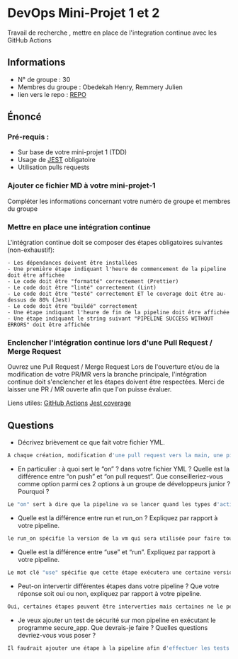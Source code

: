 # DevOps Mini-Projet 1 et 2
Travail de recherche , mettre en place de l'integration continue avec les GitHub Actions

## Informations
- N° de groupe : 30
- Membres du groupe : Obedekah Henry, Remmery Julien
- lien vers le repo : [REPO](https://github.com/julien-remmery-vinci/devops-mini-proj-tdd-greetings)


## Énoncé

### Pré-requis :
- Sur base de votre mini-projet 1 (TDD)
- Usage de [JEST](https://jestjs.io/docs/getting-started) obligatoire
- Utilisation pulls requests


### Ajouter ce fichier MD à votre mini-projet-1
Compléter les informations concernant votre numéro de groupe et membres du groupe

### Mettre en place une intégration continue
L'intégration continue doit se composer des étapes obligatoires suivantes (non-exhaustif):

    - Les dépendances doivent être installées
    - Une première étape indiquant l'heure de commencement de la pipeline doit être affichée
    - Le code doit être "formatté" correctement (Prettier)
    - Le code doit être "linté" correctement (Lint)
    - Le code doit être "testé" correctement ET le coverage doit être au-dessus de 80% (Jest)
    - Le code doit être "buildé" correctement
    - Une étape indiquant l'heure de fin de la pipeline doit être affichée
    - Une étape indiquant le string suivant "PIPELINE SUCCESS WITHOUT ERRORS" doit être affichée

### Enclencher l'intégration continue lors d'une Pull Request / Merge Request
Ouvrez une Pull Request / Merge Request 
Lors de l'ouverture et/ou de la modification de votre PR/MR vers la branche principale, l'intégration continue doit s'enclencher et les étapes doivent être respectées.
Merci de laisser une PR / MR ouverte afin que l'on puisse évaluer.


Liens utiles:
[GitHub Actions](https://docs.github.com/fr/actions)
[Jest coverage](https://www.valentinog.com/blog/jest-coverage/)

## Questions

- Décrivez brièvement ce que fait votre fichier YML.  
```bash
A chaque création, modification d'une pull request vers la main, une pipeline va se lancer et vérifier que tout fonctionne comme demandé.
```
- En particulier : à quoi sert le “on” ? dans votre fichier YML ?  Quelle est la différence entre “on push” et “on pull request”. Que conseilleriez-vous comme option parmi ces 2 options à un groupe de développeurs junior ? Pourquoi ? 
```bash
Le "on" sert à dire que la pipeline va se lancer quand les types d'actions spécifiés sont faits. "On push" va se lancer lorsqu'un push vers la main, "on pull request" lors de la création d'une pull request vers la main. L'avantage de on "pull request" c'est que nous sommes au courant que tout est bon avant de merge (push) vers la main.
```
- Quelle est la différence entre run et run_on ?  Expliquez par rapport à votre pipeline.  
```bash
le run_on spécifie la version de la vm qui sera utilisée pour faire tourner la pipeline. Le run spécifie la commande a éxécuter. Dans notre pipeline, runs_on utlise comme version "ubuntu-latest" et run spécifié les commandes qui sont éxécutées.
```
- Quelle est la différence entre “use” et “run”. Expliquez par rapport à votre pipeline. 
```bash
Le mot clé "use" spécifie que cette étape exécutera une certaine version de l’action spécifiée. Le mot clé run spécifie la commande à éxécuter. Dans notre pipeline, "uses" spécifie qu'il utilise la v3 de l'action actions/checkout par exemple.
```
- Peut-on intervertir différentes étapes dans votre pipeline ? Que votre réponse soit oui ou non, expliquez par rapport à votre pipeline. 
```bash
Oui, certaines étapes peuvent être interverties mais certaines ne le peuvent pas. Dans notre pipeline, le formatage code (prettier et lint) peut etre interverti entre eux, par contre l'installation des dépendences ne peut pas être fait à la fin de la pipeline car on en a besoin pour faire le reste. Le build doit également etre fait à la fin. Quant aux heures de début et de fin, il n'aurait aucun sens qu'elles soient affichées tout les deux au début ou à la fin, voir au milieu de l'éxécution de la pipeline.
```
- Je veux ajouter un test de sécurité sur mon pipeline en exécutant le programme secure_app. Que devrais-je faire ?  Quelles questions devriez-vous vous poser ? 
```bash
Il faudrait ajouter une étape à la pipeline afin d'effectuer les tests. L'application a t-elle besoin de dépendences pour fonctionner ? Comment est-elle éxécutée ? Notre pipeline utilise ubuntu-latest comme version de vm, l'application est-elle compatible ?
```
